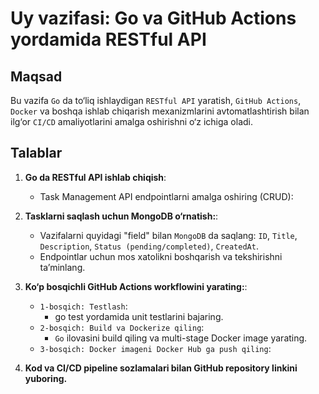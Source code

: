 # Uy vazifasi: Go va GitHub Actions yordamida RESTful API

## Maqsad
Bu vazifa `Go` da to‘liq ishlaydigan `RESTful API` yaratish, `GitHub Actions`, `Docker` va boshqa ishlab chiqarish mexanizmlarini avtomatlashtirish bilan ilg‘or `CI/CD` amaliyotlarini amalga oshirishni o‘z ichiga oladi.

## Talablar
1. **Go da RESTful API ishlab chiqish**:
    - Task Management API endpointlarni amalga oshiring (CRUD):

2. **Tasklarni saqlash uchun MongoDB o‘rnatish:**:
    - Vazifalarni quyidagi "field" bilan `MongoDB` da saqlang: `ID`, `Title`, `Description`, `Status (pending/completed)`, `CreatedAt`.
    - Endpointlar uchun mos xatolikni boshqarish va tekshirishni ta’minlang.
    
3. **Ko‘p bosqichli GitHub Actions workflowini yarating:**:
    - `1-bosqich: Testlash`:
        - go test yordamida unit testlarini bajaring.    
    - `2-bosqich: Build va Dockerize qiling`:
        - `Go` ilovasini build qiling va multi-stage Docker image yarating.
    - `3-bosqich: Docker imageni Docker Hub ga push qiling`:
 

4. **Kod va CI/CD pipeline sozlamalari bilan GitHub repository linkini yuboring.**
